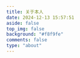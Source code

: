 ```yaml
---
title: 关于本人
date: 2024-12-13 15:57:51
aside: false
top_img: false
background: "#f8f9fe"
comments: false
type: "about"
---
```


